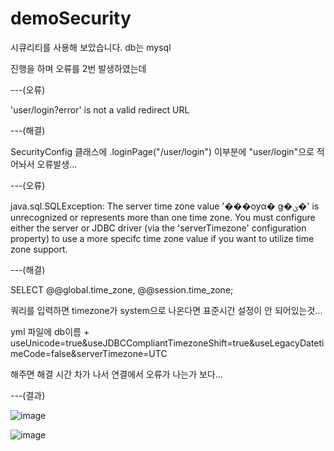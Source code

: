 # demoSecurity

시큐리티를 사용해 보았습니다. db는 mysql

진행을 하며 오류를 2번 발생하였는데

---(오류)

'user/login?error' is not a valid redirect URL

---(해결)

SecurityConfig 클래스에 .loginPage("/user/login") 이부분에 "user/login"으로 적어놔서 오류발생...

---(오류)

java.sql.SQLException: The server time zone value '���ѹα� ǥ�ؽ�' is unrecognized or represents more than one time zone. You must configure either the server or JDBC driver 
(via the 'serverTimezone' configuration property) to use a more specifc time zone value if you want to utilize time zone support.

---(해결)

SELECT @@global.time_zone, @@session.time_zone;

쿼리를 입력하면 timezone가 system으로 나온다면  표준시간 설정이 안 되어있는것...

yml 파일에 db이름 + useUnicode=true&useJDBCCompliantTimezoneShift=true&useLegacyDatetimeCode=false&serverTimezone=UTC 

해주면 해결 시간 차가 나서 연결에서 오류가 나는가 보다...

---(결과)

![image](https://user-images.githubusercontent.com/71180644/156738724-105dd85f-fbed-41ea-acae-61a3fd1ebd55.png)



![image](https://user-images.githubusercontent.com/71180644/156737252-00e4bb7a-20ca-4205-b73f-528aeac3ea8e.png)
